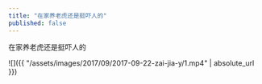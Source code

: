 ```yaml
---
title: "在家养老虎还是挺吓人的"
published: false
---
```

在家养老虎还是挺吓人的



![]({{ "/assets/images/2017/09/2017-09-22-zai-jia-y/1.mp4" | absolute_url }})
